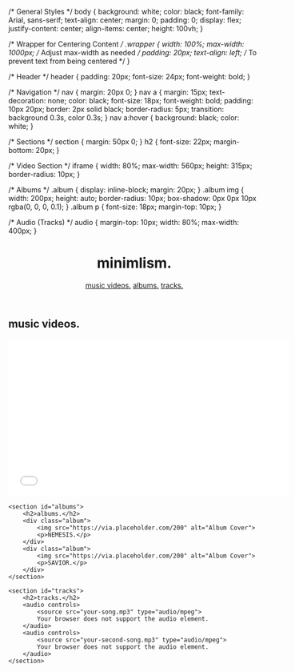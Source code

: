 /* General Styles */
body {
    background: white;
    color: black;
    font-family: Arial, sans-serif;
    text-align: center;
    margin: 0;
    padding: 0;
    display: flex;
    justify-content: center;
    align-items: center;
    height: 100vh;
}

/* Wrapper for Centering Content */
.wrapper {
    width: 100%;
    max-width: 1000px; /* Adjust max-width as needed */
    padding: 20px;
    text-align: left; /* To prevent text from being centered */
}

/* Header */
header {
    padding: 20px;
    font-size: 24px;
    font-weight: bold;
}

/* Navigation */
nav {
    margin: 20px 0;
}
nav a {
    margin: 15px;
    text-decoration: none;
    color: black;
    font-size: 18px;
    font-weight: bold;
    padding: 10px 20px;
    border: 2px solid black;
    border-radius: 5px;
    transition: background 0.3s, color 0.3s;
}
nav a:hover {
    background: black;
    color: white;
}

/* Sections */
section {
    margin: 50px 0;
}
h2 {
    font-size: 22px;
    margin-bottom: 20px;
}

/* Video Section */
iframe {
    width: 80%;
    max-width: 560px;
    height: 315px;
    border-radius: 10px;
}

/* Albums */
.album {
    display: inline-block;
    margin: 20px;
}
.album img {
    width: 200px;
    height: auto;
    border-radius: 10px;
    box-shadow: 0px 0px 10px rgba(0, 0, 0, 0.1);
}
.album p {
    font-size: 18px;
    margin-top: 10px;
}

/* Audio (Tracks) */
audio {
    margin-top: 10px;
    width: 80%;
    max-width: 400px;
}
<header>
    <h1>minimlism.</h1>
    <nav>
        <a href="#videos">music videos.</a>
        <a href="#albums">albums.</a>
        <a href="#tracks">tracks.</a>
    </nav>
</header>

<div class="wrapper">
    <section id="videos">
        <h2>music videos.</h2>
        <iframe width="560" height="315" src="YOUR_VIDEO_URL_HERE" frameborder="0" allowfullscreen></iframe>
    </section>

    <section id="albums">
        <h2>albums.</h2>
        <div class="album">
            <img src="https://via.placeholder.com/200" alt="Album Cover">
            <p>NEMESIS.</p>
        </div>
        <div class="album">
            <img src="https://via.placeholder.com/200" alt="Album Cover">
            <p>SAVIOR.</p>
        </div>
    </section>

    <section id="tracks">
        <h2>tracks.</h2>
        <audio controls>
            <source src="your-song.mp3" type="audio/mpeg">
            Your browser does not support the audio element.
        </audio>
        <audio controls>
            <source src="your-second-song.mp3" type="audio/mpeg">
            Your browser does not support the audio element.
        </audio>
    </section>
</div>
